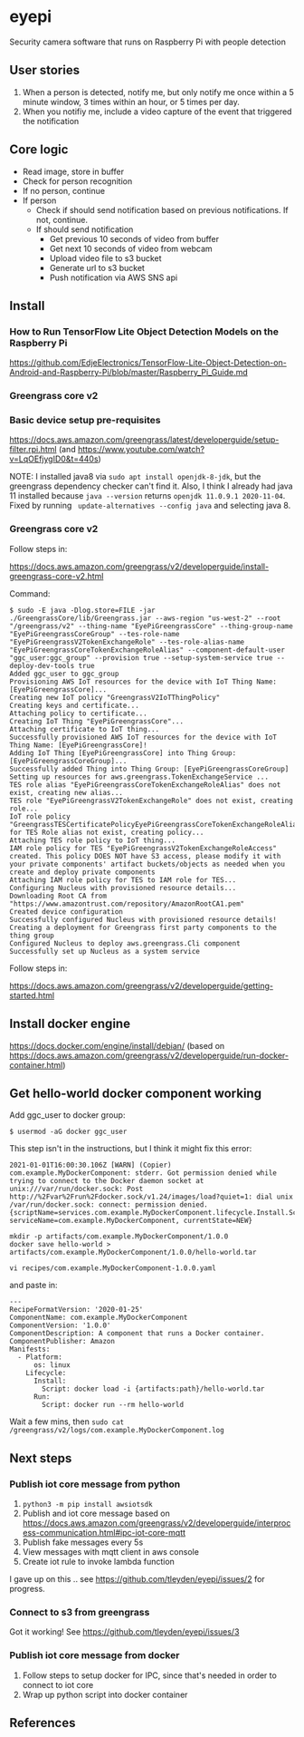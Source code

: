 # eyepi

Security camera software that runs on Raspberry Pi with people detection

## User stories

1. When a person is detected, notify me, but only notify me once within a 5 minute window, 3 times within an hour, or 5 times per day.
1. When you notifiy me, include a video capture of the event that triggered the notification

## Core logic

- Read image, store in buffer
- Check for person recognition
- If no person, continue
- If person
    - Check if should send notification based on previous notifications.  If not, continue.
    - If should send notification
       - Get previous 10 seconds of video from buffer
       - Get next 10 seconds of video from webcam
       - Upload video file to s3 bucket
       - Generate url to s3 bucket
       - Push notification via AWS SNS api


## Install

### How to Run TensorFlow Lite Object Detection Models on the Raspberry Pi

https://github.com/EdjeElectronics/TensorFlow-Lite-Object-Detection-on-Android-and-Raspberry-Pi/blob/master/Raspberry_Pi_Guide.md

### Greengrass core v2

### Basic device setup pre-requisites

https://docs.aws.amazon.com/greengrass/latest/developerguide/setup-filter.rpi.html (and https://www.youtube.com/watch?v=LqOEfjygID0&t=440s)

NOTE: I installed java8 via `sudo apt install openjdk-8-jdk`, but the greengrass dependency checker can't find it.  Also, I think I already had java 11 installed because `java --version` returns `openjdk 11.0.9.1 2020-11-04`.  Fixed by running ` update-alternatives --config java` and selecting java 8.

### Greengrass core v2

Follow steps in:

https://docs.aws.amazon.com/greengrass/v2/developerguide/install-greengrass-core-v2.html

Command:

```
$ sudo -E java -Dlog.store=FILE -jar ./GreengrassCore/lib/Greengrass.jar --aws-region "us-west-2" --root "/greengrass/v2" --thing-name "EyePiGreengrassCore" --thing-group-name "EyePiGreengrassCoreGroup" --tes-role-name "EyePiGreengrassV2TokenExchangeRole" --tes-role-alias-name "EyePiGreengrassCoreTokenExchangeRoleAlias" --component-default-user "ggc_user:ggc_group" --provision true --setup-system-service true --deploy-dev-tools true
Added ggc_user to ggc_group
Provisioning AWS IoT resources for the device with IoT Thing Name: [EyePiGreengrassCore]...
Creating new IoT policy "GreengrassV2IoTThingPolicy"
Creating keys and certificate...
Attaching policy to certificate...
Creating IoT Thing "EyePiGreengrassCore"...
Attaching certificate to IoT thing...
Successfully provisioned AWS IoT resources for the device with IoT Thing Name: [EyePiGreengrassCore]!
Adding IoT Thing [EyePiGreengrassCore] into Thing Group: [EyePiGreengrassCoreGroup]...
Successfully added Thing into Thing Group: [EyePiGreengrassCoreGroup]
Setting up resources for aws.greengrass.TokenExchangeService ...
TES role alias "EyePiGreengrassCoreTokenExchangeRoleAlias" does not exist, creating new alias...
TES role "EyePiGreengrassV2TokenExchangeRole" does not exist, creating role...
IoT role policy "GreengrassTESCertificatePolicyEyePiGreengrassCoreTokenExchangeRoleAlias" for TES Role alias not exist, creating policy...
Attaching TES role policy to IoT thing...
IAM role policy for TES "EyePiGreengrassV2TokenExchangeRoleAccess" created. This policy DOES NOT have S3 access, please modify it with your private components' artifact buckets/objects as needed when you create and deploy private components
Attaching IAM role policy for TES to IAM role for TES...
Configuring Nucleus with provisioned resource details...
Downloading Root CA from "https://www.amazontrust.com/repository/AmazonRootCA1.pem"
Created device configuration
Successfully configured Nucleus with provisioned resource details!
Creating a deployment for Greengrass first party components to the thing group
Configured Nucleus to deploy aws.greengrass.Cli component
Successfully set up Nucleus as a system service
```

Follow steps in:

https://docs.aws.amazon.com/greengrass/v2/developerguide/getting-started.html

## Install docker engine

https://docs.docker.com/engine/install/debian/  (based on https://docs.aws.amazon.com/greengrass/v2/developerguide/run-docker-container.html)

## Get hello-world docker component working

Add ggc_user to docker group:

```
$ usermod -aG docker ggc_user
```

This step isn't in the instructions, but I think it might fix this error:

```
2021-01-01T16:00:30.106Z [WARN] (Copier) com.example.MyDockerComponent: stderr. Got permission denied while trying to connect to the Docker daemon socket at unix:///var/run/docker.sock: Post http://%2Fvar%2Frun%2Fdocker.sock/v1.24/images/load?quiet=1: dial unix /var/run/docker.sock: connect: permission denied. {scriptName=services.com.example.MyDockerComponent.lifecycle.Install.Script, serviceName=com.example.MyDockerComponent, currentState=NEW}
```



```
mkdir -p artifacts/com.example.MyDockerComponent/1.0.0
docker save hello-world > artifacts/com.example.MyDockerComponent/1.0.0/hello-world.tar
```

```
vi recipes/com.example.MyDockerComponent-1.0.0.yaml
```

and paste in:

```
---
RecipeFormatVersion: '2020-01-25'
ComponentName: com.example.MyDockerComponent
ComponentVersion: '1.0.0'
ComponentDescription: A component that runs a Docker container.
ComponentPublisher: Amazon
Manifests:
  - Platform:
      os: linux
    Lifecycle:
      Install:
        Script: docker load -i {artifacts:path}/hello-world.tar
      Run:
        Script: docker run --rm hello-world
```

Wait a few mins, then `sudo cat /greengrass/v2/logs/com.example.MyDockerComponent.log`

## Next steps

### Publish iot core message from python

1. `python3 -m pip install awsiotsdk`
1. Publish and iot core message based on https://docs.aws.amazon.com/greengrass/v2/developerguide/interprocess-communication.html#ipc-iot-core-mqtt
1. Publish fake messages every 5s
1. View messages with mqtt client in aws console
1. Create iot rule to invoke lambda function

I gave up on this .. see https://github.com/tleyden/eyepi/issues/2 for progress.

### Connect to s3 from greengrass

Got it working!  See https://github.com/tleyden/eyepi/issues/3


### Publish iot core message from docker

1. Follow steps to setup docker for IPC, since that's needed in order to connect to iot core
1. Wrap up python script into docker container

## References


